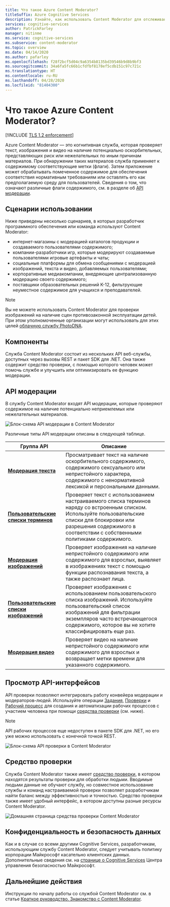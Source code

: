 ```yaml
---
title: Что такое Azure Content Moderator?
titleSuffix: Azure Cognitive Services
description: Узнайте, как использовать Content Moderator для отслеживания, пометки, оценки и фильтрации неподходящего материала, создаваемого пользователями.
services: cognitive-services
author: PatrickFarley
manager: nitinme
ms.service: cognitive-services
ms.subservice: content-moderator
ms.topic: overview
ms.date: 04/14/2020
ms.author: pafarley
ms.openlocfilehash: f28f2bcf5d04c9a6354b8135bd39546b9d8b9bf3
ms.sourcegitcommit: 34a6fa5fc66b1cfdfbf8178ef5cdb151c97c721c
ms.translationtype: HT
ms.contentlocale: ru-RU
ms.lasthandoff: 04/28/2020
ms.locfileid: "81404300"
---
```

# <a name="what-is-azure-content-moderator"></a>Что такое Azure Content Moderator?

[!INCLUDE [TLS 1.2 enforcement](../../../includes/cognitive-services-tls-announcement.md)]

Azure Content Moderator — это когнитивная служба, которая проверяет текст, изображения и видео на наличие потенциально оскорбительных, представляющих риск или нежелательных по иным причинам материалов. При обнаружении таких материалов служба применяет к содержимому соответствующие метки (флаги). Затем приложение может обрабатывать помеченное содержимое для обеспечения соответствия нормативным требованиям или оставлять его как предполагаемую среду для пользователей. Сведения о том, что означают различные флаги содержимого, см. в разделе об [API модерации](#moderation-apis).

## <a name="where-its-used"></a>Сценарии использовании

Ниже приведены несколько сценариев, в которых разработчик программного обеспечения или команда используют Content Moderator:

- интернет-магазины с модерацией каталогов продукции и создаваемого пользователями содержимого;
- компании-разработчики игр, которые модерируют создаваемые пользователями игровые артефакты и чаты;
- социальные платформы для обмена сообщениями с модерацией изображений, текста и видео, добавляемых пользователями;
- корпоративные медиакомпании, внедряющие централизованную модерацию своего содержимого;
- поставщики образовательных решений K-12, фильтрующие неуместное содержимое для учащихся и преподавателей.

> [!NOTE]
> Вы не можете использовать Content Moderator для проверки изображений на наличие сцен противозаконной эксплуатации детей. При этом уполномоченные организации могут использовать для этих целей [облачную службу PhotoDNA](https://www.microsoft.com/photodna "Облачная служба Microsoft PhotoDNA").

## <a name="what-it-includes"></a>Компоненты

Служба Content Moderator состоит из нескольких API веб-службы, доступных через вызовы REST и пакет SDK для .NET. Она также содержит средство проверки, с помощью которого человек может помочь службе и улучшить или оптимизировать ее функцию модерации.

## <a name="moderation-apis"></a>API модерации

В службу Content Moderator входят API модерации, которые проверяют содержимое на наличие потенциально неприемлемых или нежелательных материалов.

![Блок-схема API модерации в Content Moderator](images/content-moderator-mod-api.png)

Различные типы API модерации описаны в следующей таблице.

| Группа API | Описание |
| ------ | ----------- |
|[**Модерация текста**](text-moderation-api.md)| Просматривает текст на наличие оскорбительного содержимого, содержимого сексуального или непристойного характера, содержимого с ненормативной лексикой и персональными данными.|
|[**Пользовательские списки терминов**](try-terms-list-api.md)| Проверяет текст с использованием настраиваемого списка терминов наряду со встроенным списком. Используйте пользовательские списки для блокировки или разрешения содержимого в соответствии с собственными политиками содержимого.|  
|[**Модерация изображений**](image-moderation-api.md)| Проверяет изображения на наличие непристойного содержимого или содержимого для взрослых, выявляет в изображениях текст с помощью функции распознавания текста, а также распознает лица.|
|[**Пользовательские списки изображений**](try-image-list-api.md)| Проверяет изображения с использованием пользовательского списка изображений. Используйте пользовательский список изображений для фильтрации экземпляров часто встречающегося содержимого, которое вы не хотите классифицировать еще раз.|
|[**Модерация видео**](video-moderation-api.md)| Проверяет видео на наличие непристойного содержимого или содержимого для взрослых и возвращает метки времени для указанного содержимого.|

## <a name="review-apis"></a>Просмотр API-интерфейсов

API проверки позволяют интегрировать работу конвейера модерации и модераторов-людей. Используйте операции [Задания](review-api.md#jobs), [Проверки](review-api.md#reviews) и [Рабочий процесс](review-api.md#workflows) для создания и автоматизации рабочих процессов с участием человека при помощи [средства проверки](#review-tool) (см. ниже).

> [!NOTE]
> API рабочих процессов еще недоступен в пакете SDK для .NET, но его уже можно использовать с конечной точкой REST.

![Блок-схема API проверки в Content Moderator](images/content-moderator-rev-api.png)

## <a name="review-tool"></a>Средство проверки

Служба Content Moderator также имеет [средство проверки](Review-Tool-User-Guide/human-in-the-loop.md), в котором находятся результаты проверки для обработки людьми. Вводимые людьми данные не обучают службу, но совместное использование службы и команд настраиваемой проверки позволяет разработчикам найти баланс между эффективностью и точностью. Средство проверки также имеет удобный интерфейс, в котором доступны разные ресурсы Content Moderator.

![Домашняя страница средства проверки Content Moderator](images/homepage.PNG)

## <a name="data-privacy-and-security"></a>Конфиденциальность и безопасность данных

Как и в случае со всеми другими Cognitive Services, разработчикам, использующим службу Content Moderator, следует учитывать политику корпорации Майкрософт касательно клиентских данных. Дополнительные сведения см. на [странице о Cognitive Services](https://www.microsoft.com/trustcenter/cloudservices/cognitiveservices) Центра управления безопасностью Майкрософт.

## <a name="next-steps"></a>Дальнейшие действия

Инструкции по началу работы со службой Content Moderator см. в статье [Краткое руководство. Знакомство с Content Moderator](quick-start.md).
